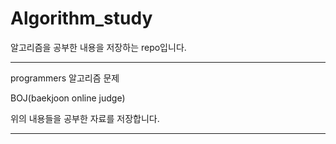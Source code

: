 # Algorithm_study
알고리즘을 공부한 내용을 저장하는 repo입니다.

***
programmers 알고리즘 문제

BOJ(baekjoon online judge)

위의 내용들을 공부한 자료를 저장합니다.
***
